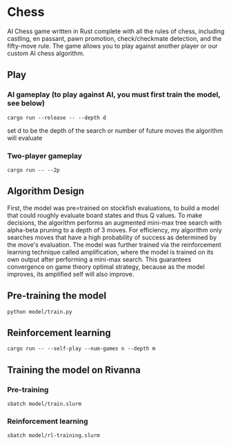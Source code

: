 # Chess

AI Chess game written in Rust complete with all the rules of chess, including castling, en passant, pawn promotion, check/checkmate detection, and the fifty-move rule. The game allows you to play against another player or our custom AI chess algorithm.

## Play

### AI gameplay (to play against AI, you must first train the model, see below)

```shell
cargo run --release -- --depth d
```

set d to be the depth of the search or number of future moves the algorithm will evaluate

### Two-player gameplay

```shell
cargo run -- --2p
```

## Algorithm Design

First, the model was pre=trained on stockfish evaluations, to build a model that could roughly evaluate board states and thus Q values. To make decisions, the algorithm performs an augmented mini-max tree search with alpha-beta pruning to a depth of 3 moves. For efficiency, my algorithm only searches moves that have a high probability of success as determined by the move's evaluation. The model was further trained via the reinforcement learning technique called amplification, where the model is trained on its own output after performing a mini-max search. This guarantees convergence on game theory optimal strategy, because as the model improves, its amplified self will also improve.

## Pre-training the model

```shell
python model/train.py
```

## Reinforcement learning

```shell
cargo run -- --self-play --num-games n --depth m
```

## Training the model on Rivanna

### Pre-training
  
```shell
sbatch model/train.slurm
```

### Reinforcement learning

```shell
sbatch model/rl-training.slurm
```

